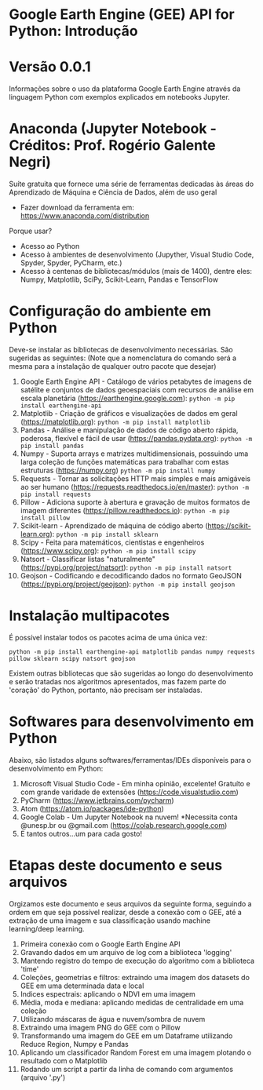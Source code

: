 # Google Earth Engine (GEE) API for Python: Introdução
# Versão 0.0.1

Informações sobre o uso da plataforma Google Earth Engine através da linguagem Python com exemplos explicados em notebooks Jupyter.

# Anaconda (Jupyter Notebook - Créditos: Prof. Rogério Galente Negri)

Suíte gratuita que fornece uma série de ferramentas dedicadas às áreas do Aprendizado de Máquina e Ciência de Dados, além de uso geral

- Fazer download da ferramenta em: https://www.anaconda.com/distribution

Porque usar?

- Acesso ao Python
- Acesso à ambientes de desenvolvimento (Jupyther, Visual Studio Code, Spyder, Spyder, PyCharm, etc.)
- Acesso à centenas de bibliotecas/módulos (mais de 1400), dentre eles: Numpy, Matplotlib, SciPy, Scikit-Learn, Pandas e TensorFlow

# Configuração do ambiente em Python

Deve-se instalar as bibliotecas de desenvolvimento necessárias. São sugeridas as seguintes: (Note que a nomenclatura do comando será a mesma para a instalação de qualquer outro pacote que desejar)

1.  Google Earth Engine API - Catálogo de vários petabytes de imagens de satélite e conjuntos de dados geoespaciais com recursos de análise em escala planetária (https://earthengine.google.com): `python -m pip install earthengine-api`
2.  Matplotlib - Criação de gráficos e visualizações de dados em geral (https://matplotlib.org): `python -m pip install matplotlib`
3.  Pandas - Análise e manipulação de dados de código aberto rápida, poderosa, flexível e fácil de usar (https://pandas.pydata.org): `python -m pip install pandas`
4.  Numpy - Suporta arrays e matrizes multidimensionais, possuindo uma larga coleção de funções matemáticas para trabalhar com estas estruturas (https://numpy.org) `python -m pip install numpy`
5.  Requests - Tornar as solicitações HTTP mais simples e mais amigáveis ao ser humano (https://requests.readthedocs.io/en/master): `python -m pip install requests`
6.  Pillow - Adiciona suporte à abertura e gravação de muitos formatos de imagem diferentes (https://pillow.readthedocs.io): `python -m pip install pillow`
7.  Scikit-learn - Aprendizado de máquina de código aberto (https://scikit-learn.org): `python -m pip install sklearn`
8.  Scipy - Feita para matemáticos, cientistas e engenheiros (https://www.scipy.org): `python -m pip install scipy`
9.  Natsort - Classificar listas "naturalmente" (https://pypi.org/project/natsort): `python -m pip install natsort`
10. Geojson - Codificando e decodificando dados no formato GeoJSON (https://pypi.org/project/geojson): `python -m pip install geojson`

# Instalação multipacotes

É possível instalar todos os pacotes acima de uma única vez:

`python -m pip install earthengine-api matplotlib pandas numpy requests pillow sklearn scipy natsort geojson`

Existem outras bibliotecas que são sugeridas ao longo do desenvolvimento e serão tratadas nos algoritmos apresentados, mas fazem parte do 'coração' do Python, portanto, não precisam ser instaladas.

# Softwares para desenvolvimento em Python

Abaixo, são listados alguns softwares/ferramentas/IDEs disponíveis para o desenvolvimento em Python:

1.  Microsoft Visual Studio Code - Em minha opinião, excelente! Gratuíto e com grande varidade de extensões (https://code.visualstudio.com)
2.  PyCharm (https://www.jetbrains.com/pycharm)
3.  Atom (https://atom.io/packages/ide-python)
4.  Google Colab - Um Jupyter Notebook na nuvem! *Necessita conta @unesp.br ou @gmail.com (https://colab.research.google.com)
5.  E tantos outros...um para cada gosto!

# Etapas deste documento e seus arquivos

Orgizamos este documento e seus arquivos da seguinte forma, seguindo a ordem em que seja possível realizar, desde a conexão com o GEE, até a extração de uma imagem e sua classificação usando machine learning/deep learning.

1.  Primeira conexão com o Google Earth Engine API
2.  Gravando dados em um arquivo de log com a biblioteca 'logging'
3.  Mantendo registro do tempo de execução do algoritmo com a biblioteca 'time'
4.  Coleções, geometrias e filtros: extraindo uma imagem dos datasets do GEE em uma determinada data e local
5.  Indices espectrais: aplicando o NDVI em uma imagem
6.  Média, moda e mediana: aplicando medidas de centralidade em uma coleção
7.  Utilizando máscaras de água e nuvem/sombra de nuvem
8.  Extraindo uma imagem PNG do GEE com o Pillow
9.  Transformando uma imagem do GEE em um Dataframe utilizando Reduce Region, Numpy e Pandas
10. Aplicando um classificador Random Forest em uma imagem plotando o resultado com o Matplotlib
11. Rodando um script a partir da linha de comando com argumentos (arquivo '.py')